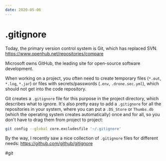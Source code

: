 ```yaml
---
date: 2020-05-06
---
```


# .gitignore

Today, the primary version control system is Git, which has replaced SVN.
https://www.openhub.net/repositories/compare

Microsoft owns GitHub, the leading site for open-source software development.

When working on a project, you often need to create temporary files (`*.out`,
`*.log`, `*.jar`) or files with secrets/passwords (`.env`, `.drone.sec.yml`),
which should not get into the code repository.

Git creates a `.gitignore` file for this purpose in the project directory,
which describes what to ignore. It's also pretty easy to add a `.gitignore`
for all the repositories in your system, where you can put a `.DS_Store`
or `Thumbs.db` (which the operating system creates automatically) once
and for all, so you don't have to drag them from project to project:

```bash
git config --global core.excludesfile '~/.gitignore'
```

By the way, I recently saw a nice collection of `.gitignore` files
for different needs:
https://github.com/github/gitignore

#git
